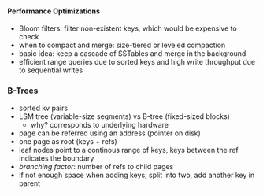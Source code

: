 #### Performance Optimizations
 - Bloom filters: filter non-existent keys, which would be expensive to check
 - when to compact and merge: size-tiered or leveled compaction
 - basic idea: keep a cascade of SSTables and merge in the background
 - efficient range queries due to sorted keys and high write throughput due to sequential writes

 ### B-Trees
 - sorted kv pairs
 - LSM tree (variable-size segments) vs B-tree (fixed-sized blocks)
   * why? corresponds to underlying hardware
 - page can be referred using an address (pointer on disk)
 - one page as root (keys + refs)
 - leaf nodes point to a continous range of keys, keys between the ref indicates the boundary
 - *branching factor*: number of refs to child pages
 - if not enough space when adding keys, split into two, add another key in parent

